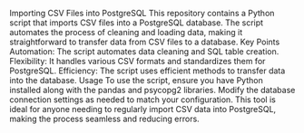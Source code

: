 Importing CSV Files into PostgreSQL
This repository contains a Python script that imports CSV files into a PostgreSQL database. The script automates the process of cleaning and loading data, making it straightforward to transfer data from CSV files to a database.
Key Points
Automation: The script automates data cleaning and SQL table creation.
Flexibility: It handles various CSV formats and standardizes them for PostgreSQL.
Efficiency: The script uses efficient methods to transfer data into the database.
Usage
To use the script, ensure you have Python installed along with the pandas and psycopg2 libraries. Modify the database connection settings as needed to match your configuration.
This tool is ideal for anyone needing to regularly import CSV data into PostgreSQL, making the process seamless and reducing errors.
